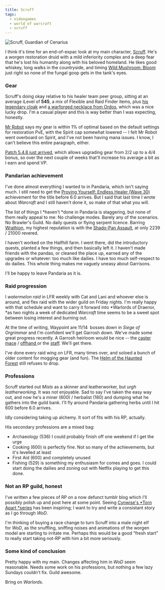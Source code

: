 ```yaml
---
title: Scruff
tags:
  - videogames
  - world of warcraft
  - scruff
---
```


![Scruff, Guardian of Cenarius](wp-content/uploads/guardian_champion__tumblr_mrhrf17Dxe1so4p34o1_1280.jpg)

I think it's time for an end-of-expac look at my main character, <a href="us.battle.net/wow/en/character/medivh/scruff/simple">Scruff</a>. He's a worgen restoration druid with a mild inferiority complex and a deep fear that he's lost his humanity along with his beloved homeland. He likes good whiskey, long walks in the countryside, and timing <a href="http://www.wowhead.com/spell=102792/wild-mushroom-bloom">Wild Mushroom: Bloom</a> just right so none of the fungal goop gets in the tank's eyes.


### Gear

Scruff's doing okay relative to his healer team peer group, sitting at an average iLevel of <strong>545</strong>, a mix of Flexible and Raid Finder items, plus <a href="http://www.wowhead.com/item=102247">his legendary cloak</a> and <a href="http://www.wowhead.com/item=105764">a warforged necklace from Ordos</a>, which was a nice lucky drop. I'm a casual player and this is way better than I was expecting, honestly.

<a href="www.askmrrobot.com/wow/gear">Mr Robot</a> says my gear is within 1% of optimal based on the default settings for restoration PvE, with the Spirit cap somewhat lowered -- I felt Mr Robot went overboard on Spirit, and I've not been having mana issues. I know, I can't believe this entire paragraph, either.

<a href="http://wowhead.com/news=239640/wowheads-guide-to-patch-5-4-8">Patch 5.4.8 just arrived</a>, which allows upgrading gear from 2/2 up to a 4/4 bonus, so over the next couple of weeks that'll increase his average a bit as I earn and spend VP.


### Pandarian achievement

I've done almost everything I wanted to in Pandaria, which isn't saying much. I still need to get the <a href="http://www.wowhead.com/achievement=8509">Proving Yourself: Endless Healer (Wave 30)</a> achievement for the title before 6.0 arrives. But I said that last time I wrote about *Warcraft* and I still haven't done it, so make of that what you will.

The list of things I *haven't *done in Pandaria is staggering, but none of them really appeal to me: No challenge modes. Barely any of the scenarios. No Brawler's Guild. No daily quests or flying serpent licence. Barring <a href="http://www.wowhead.com/faction=1359">Wrathion</a>, my highest reputation is with the <a href="http://www.wowhead.com/faction=1435">Shado-Pan Assault</a>, at only 2239 / 21000 revered.

I haven't worked on the Halfhill farm. I went there, did the introductory quests, planted a few things, and then basically left it. I haven't made friends with the pandas, or cleaned the place up, earned any of the upgrades or whatever: too much like dailies. I have too much self-respect to do dailies. This whole thing makes me vaguely uneasy about Garrisons.

I'll be happy to leave Pandaria as it is.


### Raid progression

I *watermelon raid* in LFR weekly with Cat and Lani and whoever else is around, and flex raid with the wider guild on Friday nights. I'm really happy with that schedule and want to carry it forward into *Warlords of Draenor, *as two nights a week of dedicated *Warcraft* time seems to be a sweet spot between losing interest and burning out.

At the time of writing, Waypoint are 11/14  bosses down in *Siege of Orgrimmar* and I'm confident we'll get Garrosh down. We've made some great progress recently. A Garrosh heirloom would be nice -- the <a href="http://mop.wowhead.com/item=105675">caster mace</a> / <a href="http://mop.wowhead.com/item=105676">offhand </a>or the <a href="http://mop.wowhead.com/item=105677">staff</a>. We'll get there.

I've done every raid wing on LFR, many times over, and soloed a bunch of older content for mogging gear (and fun). The <a href="http://mop.wowhead.com/item=95841">Helm of the Haunted Forest</a> still refuses to drop.


### Professions
Scruff started out *Mists* as a skinner and leatherworker, but *urgh leatherworking*. It was not enjoyable. Sad to say I've taken the easy way out, and now he's a miner (600) / herbalist (180) and dumping what he gathers into the guild bank. I'll fly around Pandaria gathering herbs until I hit 600 before 6.0 arrives.

Idly considering taking up alchemy. It sort of fits with his RP, actually.

His secondary professions are a mixed bag:

 - Archaeology (536) I could probably finish off one weekend if I get the urge
 - Cooking (600) is perfectly fine. Not so many of the achievements, but it's levelled at least
 - First Aid (600) and completely unused
 - Fishing (529) is something my enthusiasm for comes and goes. I could start doing the dailies and zoning out with Netflix playing to get this done.


### Not an RP guild, honest

I've written a few pieces of RP on a now defunct tumblr blog which I'll possibly polish up and post here at some point. Seeing <a href="http://warcraftficlet.wordpress.com/2014/04/25/torn-apart/">Cynwise's *Torn Apart *series</a> has been inspiring; I want to try and write a consistant story as I go through *WoD*.

I'm thinking of buying a race change to turn Scruff into a male night elf for *WoD*, as the snuffling, sniffing noises and animations of the worgen model are starting to irritate me. Perhaps this would be a good "fresh start" to really start taking not-RP with him a bit more seriously.


### Some kind of conclusion

Pretty happy with my main. Changes affecting him in *WoD* seem reasonable. Needs some work on his professions, but nothing a few lazy Sundays couldn't fix. Guild awesome.

Bring on *Warlords*.